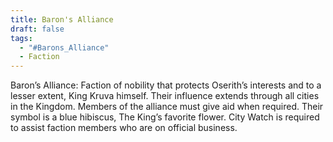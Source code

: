 ```yaml
---
title: Baron's Alliance
draft: false
tags:
  - "#Barons_Alliance"
  - Faction
---
```

  
Baron’s Alliance: Faction of nobility that protects Oserith’s interests and to a lesser extent, King Kruva himself. Their influence extends through all cities in the Kingdom. Members of the alliance must give aid when required. Their symbol is a blue hibiscus, The King’s favorite flower. City Watch is required to assist faction members who are on official business. 